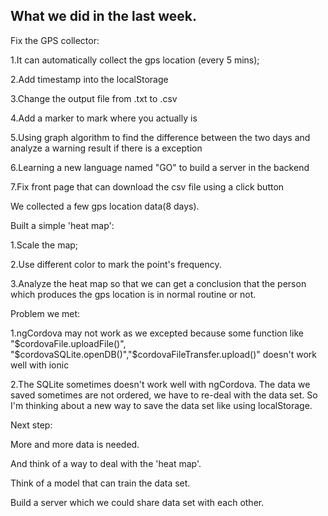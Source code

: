 ## What we did in the last week.

Fix the GPS collector:

1.It can automatically collect the gps location (every 5 mins);

2.Add timestamp into the localStorage

3.Change the output file from .txt to .csv

4.Add a marker to mark where you actually is

5.Using graph algorithm to find the difference between the two days and analyze a warning result if there is a exception

6.Learning a new language named "GO" to build a server in the backend

7.Fix front page that can download the csv file using a click button


We collected a few gps location data(8 days).

Built a simple 'heat map':

1.Scale the map;

2.Use different color to mark the point's frequency.

3.Analyze the heat map so that we can get a conclusion that the person which produces the gps location is in normal routine or not.


Problem we met:

1.ngCordova may not work as we excepted because some function like "$cordovaFile.uploadFile()", "$cordovaSQLite.openDB()","$cordovaFileTransfer.upload()" doesn't work well with ionic

2.The SQLite sometimes doesn't work well with ngCordova. The data we saved sometimes are not ordered, we have to re-deal with the data set. So I'm thinking about a new way to save the data set like using localStorage.

Next step:

More and more data is needed. 

And think of a way to deal with the 'heat map'.

Think of a model that can train the data set. 
 
Build  a server which we could share data set with each other.

 